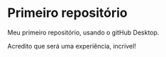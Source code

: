 # Primeiro repositório
 Meu primeiro repositório, usando o gitHub Desktop.

Acredito que será uma experiência, incrível!
